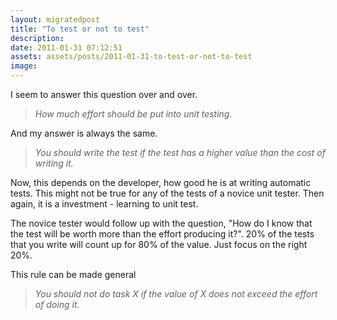 ```yaml
---
layout: migratedpost
title: "To test or not to test"
description:
date: 2011-01-31 07:12:51
assets: assets/posts/2011-01-31-to-test-or-not-to-test
image: 
---
```


I seem to answer this question over and over.
<blockquote><em>How much effort should be put into unit testing.</em></blockquote>
And my answer is always the same.
<blockquote><em>You should write the test if the test has a higher value than the cost of writing it.</em></blockquote>
Now, this depends on the developer, how good he is at writing automatic tests. This might not be true for any of the tests of a novice unit tester. Then again, it is a investment - learning to unit test.

The novice tester would follow up with the question, "How do I know that the test will be worth more than the effort producing it?". 20% of the tests that you write will count up for 80% of the value. Just focus on the right 20%.

This rule can be made general
<blockquote><em>You should not do task X if the value of X does not exceed the effort of doing it.</em></blockquote>

